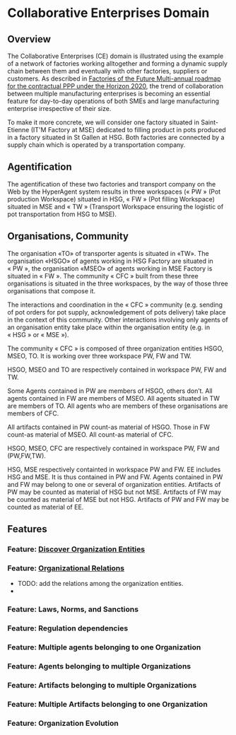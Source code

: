 # Collaborative Enterprises Domain

## Overview
The Collaborative Enterprises (CE) domain is illustrated using the example of a network of factories working alltogether and forming a dynamic supply chain between them and eventually with other factories, suppliers or customers. As described in [Factories of the Future Multi-annual roadmap for the contractual PPP under the Horizon 2020](https://www.effra.eu/sites/default/files/factories_of_the_future_2020_roadmap.pdf), the trend of collaboration between multiple manufacturing enterprises is becoming an essential feature for day-to-day operations of both SMEs and large manufacturing enterprise irrespective of their size.

To make it more concrete, we will consider one factory situated in Saint-Etienne (IT'M Factory at MSE) dedicated to filling product in pots produced in a factory situated in St Gallen at HSG. Both factories are connected by a supply chain which is operated by a transportation company.

## Agentification
The agentification of these two factories and transport company on the Web by the HyperAgent system results in three workspaces (« PW » (Pot production Workspace) situated in HSG, « FW » (Pot filling Workspace) situated in MSE and « TW » (Transport Workspace ensuring the logistic of pot transportation from HSG to MSE). 

## Organisations, Community
The organisation «TO» of transporter agents is situated in «TW». The organisation «HSGO» of agents working in HSG Factory are situated in « PW », the organisation «MSEO» of agents working in MSE Factory is situated in « FW ». The community « CFC » built from these three organisations is situated in the three workspaces, by the way of those three organisations that compose it. 

The interactions and coordination in the « CFC » community (e.g. sending of pot orders for pot supply, acknowledgement of pots delivery) take place in the context of this community. Other interactions involving only agents of an organisation entity take place within the organisation entity (e.g. in « HSG » or « MSE »). 

The community « CFC » is composed of three organization entities HSGO, MSEO, TO. It is working over three workspace PW, FW and TW.

HSGO, MSEO and TO are respectively contained in workspace PW, FW and TW. 

Some Agents contained in PW are members of HSGO, others don’t. All agents contained in FW are members of MSEO. All agents situated in TW are members of TO. All agents who are members of these organisations are members of CFC. 

All artifacts contained in PW count-as material of HSGO. Those in FW count-as material of MSEO. All count-as material of CFC.

HSGO, MSEO, CFC are respectively contained in workspace PW, FW and (PW,FW,TW). 

HSG, MSE respectively containted in workspace PW and FW. EE includes HSG and MSE. It is thus contained in PW and FW. Agents contained in PW and FW may belong to one or several of organization entities. Artifacts of PW may be counted as material of HSG but not MSE. Artifacts of FW may be counted as material of MSE but not HSG. Artifacts of PW and FW may be counted as material of EE.

## Features

### Feature: [Discover Organization Entities](../tests/discover-organization-entities/modelet.md)


### Feature: [Organizational Relations](../tests/organizational-relations/modelet.md)

- TODO: add the relations among the organization entities.
- 
### Feature: Laws, Norms, and Sanctions

### Feature: Regulation dependencies

### Feature: Multiple agents belonging to one Organization

### Feature: Agents belonging to multiple Organizations

### Feature: Artifacts belonging to multiple Organizations

### Feature: Multiple Artifacts belonging to one Organization

### Feature: Organization Evolution

